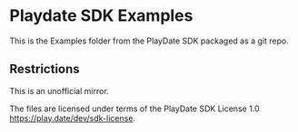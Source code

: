 # Playdate SDK Examples

This is the Examples folder from the PlayDate SDK packaged as a git repo.

## Restrictions

This is an unofficial mirror.

The files are licensed under terms of the PlayDate SDK License 1.0
https://play.date/dev/sdk-license.
